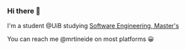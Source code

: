 ### Hi there 👋

I'm a student @UiB studying [Software Engineering, Master's](https://www.uib.no/en/studies/MAMN-PROG)


You can reach me @mrtineide on most platforms 😀

<!--
**mrtineide/mrtineide** is a ✨ _special_ ✨ repository because its `README.md` (this file) appears on your GitHub profile.

Here are some ideas to get you started:

- 🔭 I’m currently working on ...
- 🌱 I’m currently learning ...
- 👯 I’m looking to collaborate on ...
- 🤔 I’m looking for help with ...
- 💬 Ask me about ...
- 📫 How to reach me: ...
- 😄 Pronouns: ...
- ⚡ Fun fact: ...
-->

